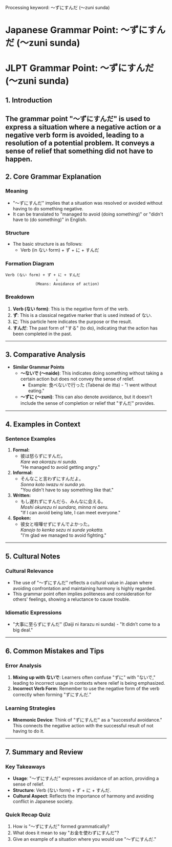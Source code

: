 Processing keyword: ～ずにすんだ (〜zuni sunda)
# Japanese Grammar Point: ～ずにすんだ (〜zuni sunda)
# JLPT Grammar Point: ～ずにすんだ (〜zuni sunda)
## 1. Introduction
The grammar point "～ずにすんだ" is used to express a situation where a negative action or a negative verb form is avoided, leading to a resolution of a potential problem. It conveys a sense of relief that something did not have to happen.
---
## 2. Core Grammar Explanation
### Meaning
- "～ずにすんだ" implies that a situation was resolved or avoided without having to do something negative. 
- It can be translated to "managed to avoid (doing something)" or "didn't have to (do something)" in English.
### Structure
- The basic structure is as follows:
  - Verb (in ない form) + ず + に + すんだ
### Formation Diagram
```
Verb (ない form) + ず + に + すんだ
                      ↓
             (Means: Avoidance of action)
```
### Breakdown
1. **Verb (ない form)**: This is the negative form of the verb.
2. **ず**: This is a classical negative marker that is used instead of ない.
3. **に**: This particle here indicates the purpose or the result.
4. **すんだ**: The past form of "する" (to do), indicating that the action has been completed in the past.
---
## 3. Comparative Analysis
- **Similar Grammar Points**
  - **～ないで (〜naide)**: This indicates doing something without taking a certain action but does not convey the sense of relief. 
    - Example: 食べないで行った (Tabenai de itta) - "I went without eating."
  - **～ずに (〜zuni)**: This can also denote avoidance, but it doesn't include the sense of completion or relief that "すんだ" provides.
---
## 4. Examples in Context
### Sentence Examples
1. **Formal:**
   - 彼は怒らずにすんだ。  
     *Kare wa okorazu ni sunda.*  
     "He managed to avoid getting angry."
2. **Informal:**
   - そんなこと言わずにすんだよ。  
     *Sonna koto iwazu ni sunda yo.*  
     "You didn't have to say something like that."
3. **Written:**
   - もし遅れずにすんだら、みんなに会える。  
     *Moshi okurezu ni sundara, minna ni aeru.*  
     "If I can avoid being late, I can meet everyone."
4. **Spoken:**
   - 彼女と喧嘩せずにすんでよかった。  
     *Kanojo to kenka sezu ni sunde yokatta.*  
     "I'm glad we managed to avoid fighting."
---
## 5. Cultural Notes
### Cultural Relevance
- The use of "～ずにすんだ" reflects a cultural value in Japan where avoiding confrontation and maintaining harmony is highly regarded. 
- This grammar point often implies politeness and consideration for others' feelings, showing a reluctance to cause trouble.
### Idiomatic Expressions
- "大事に至らずにすんだ" (Daiji ni itarazu ni sunda) - "It didn’t come to a big deal."
---
## 6. Common Mistakes and Tips
### Error Analysis
1. **Mixing up with ないで**: Learners often confuse "ずに" with "ないで," leading to incorrect usage in contexts where relief is being emphasized.
2. **Incorrect Verb Form**: Remember to use the negative form of the verb correctly when forming "ずにすんだ."
### Learning Strategies
- **Mnemonic Device**: Think of "ずにすんだ" as a "successful avoidance." This connects the negative action with the successful result of not having to do it.
---
## 7. Summary and Review
### Key Takeaways
- **Usage**: "～ずにすんだ" expresses avoidance of an action, providing a sense of relief.
- **Structure**: Verb (ない form) + ず + に + すんだ.
- **Cultural Aspect**: Reflects the importance of harmony and avoiding conflict in Japanese society.
### Quick Recap Quiz
1. How is "～ずにすんだ" formed grammatically?
2. What does it mean to say "お金を使わずにすんだ"?
3. Give an example of a situation where you would use "～ずにすんだ."
